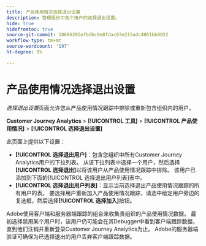 ```yaml
---
title: 产品使用情况选择退出设置
description: 管理组织中各个用户的选择退出设置。
hide: true
hidefromtoc: true
source-git-commit: 18686285efbdbc9e8fdac93e215adc4061bb0022
workflow-type: tm+mt
source-wordcount: '197'
ht-degree: 0%

---
```


# 产品使用情况选择退出设置

_选择退出设置_&#x200B;页面允许您从产品使用情况跟踪中排除或重新包含组织内的用户。

**Customer Journey Analytics** > **[!UICONTROL 工具]** > **[!UICONTROL 产品使用情况]** > **[!UICONTROL 选择退出设置]**

此页面上提供以下设置：

* **[!UICONTROL 选择退出用户]**：包含您组织中所有Customer Journey Analytics用户的下拉列表。 从该下拉列表中选择一个用户，然后选择&#x200B;**[!UICONTROL 选择退出]**&#x200B;以将该用户从产品使用情况跟踪中排除。 该用户已添加到下面的[!UICONTROL 选择退出用户列表]表中。
* **[!UICONTROL 选择退出用户列表]**：显示当前选择退出产品使用情况跟踪的所有用户的表。 要选择用户重新加入产品使用情况跟踪，请选中给定用户旁边的复选框，然后选择&#x200B;**[!UICONTROL 选择加入]**&#x200B;按钮。

Adobe使用客户端和服务器端跟踪的组合来收集贵组织的产品使用情况数据。 最初选择禁用某个用户时，该用户仍可能会在其Debugger中看到客户端跟踪数据，直到他们注销并重新登录Customer Journey Analytics为止。 Adobe的服务器端验证可确保为已选择退出的用户丢弃客户端跟踪数据。
